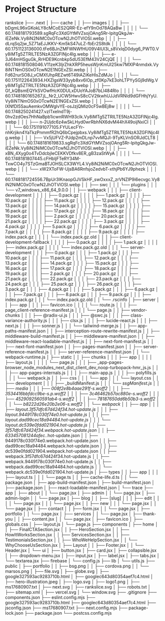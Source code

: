 # Project Structure

rankslice
├── .next
│   ├── cache
│   │   ├── images
│   │   │   ├── bDgmL96xGKokLY8cMCoES2QRR-Ez-efY9nOd78AQaBw
│   │   │   │   └── 60.1748181793589.sgRqFc3XdGYtMVZsojOAng5Rr-lpitgQkgJw-iEZeNk.Vy8iN2NiMC0xOTcwN2JhOTVlOSI.webp
│   │   │   ├── dLrqSq2jw_5Z71aEJJKKV-Km5kS47uLZ-fbEr2S8tdk
│   │   │   │   └── 60.1751123136000.tFe6BJnZMFWNWfHU09V4IUl3i_s8VxlqD0dyg6_PWT0.Vy8iMTg5ZTRlLTE5NzA3ZGFlNjc4Ig.webp
│   │   │   ├── e-3J64mHSguGk_RrHDE9Kcnbkp5dU53EfM43V24CjQE
│   │   │   │   └── 60.1748181508046.V11zeK3ljrZhkXRP5heusWjnKmUI25kw7MXlP4nmdxk.Vy8iNTNmOS0xOTcwN2E1NGExZSI.webp
│   │   │   ├── Fd62rurSO8J_vCMXfJhpREZwt6T49iAZiKeHIsZdMJo
│   │   │   │   └── 60.1751122643934.HXZlgsW33yyb8xv6lOp_zf0Kp7kE3ohLTPYySGj9dWg.Vy8iMTg5ZTRlLTE5NzA3ZGFlNjc4Ig.webp
│   │   │   ├── Gf_kQBsmEQYkSVOwfHcK0DULxDUoYAJoB7bLl484Rlo
│   │   │   │   └── 60.1748180165267.jL_Nr2_UCW5HwvS8cCV2tkwhUJJdVRNId9dGFHhjYyU.Vy8iNTNmOS0xOTcwN2E1NGExZSI.webp
│   │   │   ├── lXNfDl5SauAemkvOMWglvYE-osJzjQMiz0cF5wBEj8w
│   │   │   │   └── 60.1748250241427.vzITxeIndT9j-0hv2zdOes7HhNaBpb1icwnRWH93clk.Vy8iMTg5ZTRlLTE5NzA3ZGFlNjc4Ig.webp
│   │   │   ├── n-2Ujdc6z4wSkLHyd0wrRbhNX6dvM44hX49oijNxiCI
│   │   │   │   └── 60.1751191077105.FYULecFYr-nhKrjikn4YaTkzPnmmfR2hQ6bCpejpbxs.Vy8iMTg5ZTRlLTE5NzA3ZGFlNjc4Ig.webp
│   │   │   ├── Vx5jUFVZ-PJdp2mDLnp7vvMQJl-9TyKLVnSORJdCLT8
│   │   │   │   └── 60.1748181619833.sgRqFc3XdGYtMVZsojOAng5Rr-lpitgQkgJw-iEZeNk.Vy8iN2NiMC0xOTcwN2JhOTVlOSI.webp
│   │   │   ├── xBN_4Xyg0o4TvDdcbjIeCEKKVDfkv8ER_gB3zaStWyA
│   │   │   │   └── 60.1748181807445.cFHbljFTeRY34M-TxwCO4y7STzGmaBTJOHSLCX3WYL4.Vy8iN2NiMC0xOTcwN2JhOTVlOSI.webp
│   │   │   └── xW2XToFW-UjsBA6RnfsjoZedvbT-xthjPb6YJ9phezk
│   │   │       └── 60.1748181724556.7BpUr3IKnaopGJVSkHF_swOxxxZ_zrVNZIP9i6ecvgc.Vy8iN2NiMC0xOTcwN2JhOTVlOSI.webp
│   │   ├── swc
│   │   │   └── plugins
│   │   │       └── v7_windows_x86_64_9.0.0
│   │   ├── webpack
│   │   │   ├── client-development
│   │   │   │   ├── 0.pack.gz
│   │   │   │   ├── 1.pack.gz
│   │   │   │   ├── 10.pack.gz
│   │   │   │   ├── 11.pack.gz
│   │   │   │   ├── 12.pack.gz
│   │   │   │   ├── 13.pack.gz
│   │   │   │   ├── 14.pack.gz
│   │   │   │   ├── 15.pack.gz
│   │   │   │   ├── 16.pack.gz
│   │   │   │   ├── 17.pack.gz
│   │   │   │   ├── 18.pack.gz
│   │   │   │   ├── 19.pack.gz
│   │   │   │   ├── 2.pack.gz
│   │   │   │   ├── 20.pack.gz
│   │   │   │   ├── 21.pack.gz
│   │   │   │   ├── 22.pack.gz
│   │   │   │   ├── 3.pack.gz
│   │   │   │   ├── 4.pack.gz
│   │   │   │   ├── 5.pack.gz
│   │   │   │   ├── 6.pack.gz
│   │   │   │   ├── 7.pack.gz
│   │   │   │   ├── 8.pack.gz
│   │   │   │   ├── 9.pack.gz
│   │   │   │   ├── index.pack.gz
│   │   │   │   └── index.pack.gz.old
│   │   │   ├── client-development-fallback
│   │   │   │   ├── 0.pack.gz
│   │   │   │   ├── 1.pack.gz
│   │   │   │   ├── index.pack.gz
│   │   │   │   └── index.pack.gz.old
│   │   │   └── server-development
│   │   │       ├── 0.pack.gz
│   │   │       ├── 1.pack.gz
│   │   │       ├── 10.pack.gz
│   │   │       ├── 11.pack.gz
│   │   │       ├── 12.pack.gz
│   │   │       ├── 13.pack.gz
│   │   │       ├── 14.pack.gz
│   │   │       ├── 15.pack.gz
│   │   │       ├── 16.pack.gz
│   │   │       ├── 17.pack.gz
│   │   │       ├── 18.pack.gz
│   │   │       ├── 19.pack.gz
│   │   │       ├── 2.pack.gz
│   │   │       ├── 20.pack.gz
│   │   │       ├── 21.pack.gz
│   │   │       ├── 22.pack.gz
│   │   │       ├── 23.pack.gz
│   │   │       ├── 24.pack.gz
│   │   │       ├── 25.pack.gz
│   │   │       ├── 26.pack.gz
│   │   │       ├── 3.pack.gz
│   │   │       ├── 4.pack.gz
│   │   │       ├── 5.pack.gz
│   │   │       ├── 6.pack.gz
│   │   │       ├── 7.pack.gz
│   │   │       ├── 8.pack.gz
│   │   │       ├── 9.pack.gz
│   │   │       ├── index.pack.gz
│   │   │       └── index.pack.gz.old
│   │   └── .rscinfo
│   ├── server
│   │   ├── app
│   │   │   ├── favicon.ico
│   │   │   │   └── route.js
│   │   │   ├── page_client-reference-manifest.js
│   │   │   └── page.js
│   │   ├── vendor-chunks
│   │   │   ├── @radix-ui.js
│   │   │   ├── @swc.js
│   │   │   ├── class-variance-authority.js
│   │   │   ├── clsx.js
│   │   │   ├── lucide-react.js
│   │   │   ├── next.js
│   │   │   ├── sonner.js
│   │   │   └── tailwind-merge.js
│   │   ├── app-paths-manifest.json
│   │   ├── interception-route-rewrite-manifest.js
│   │   ├── middleware-build-manifest.js
│   │   ├── middleware-manifest.json
│   │   ├── middleware-react-loadable-manifest.js
│   │   ├── next-font-manifest.js
│   │   ├── next-font-manifest.json
│   │   ├── pages-manifest.json
│   │   ├── server-reference-manifest.js
│   │   ├── server-reference-manifest.json
│   │   └── webpack-runtime.js
│   ├── static
│   │   ├── chunks
│   │   │   ├── app
│   │   │   │   ├── layout.js
│   │   │   │   └── page.js
│   │   │   ├── _app-pages-browser_node_modules_next_dist_client_dev_noop-turbopack-hmr_js.js
│   │   │   ├── app-pages-internals.js
│   │   │   ├── main-app.js
│   │   │   ├── polyfills.js
│   │   │   └── webpack.js
│   │   ├── css
│   │   │   └── app
│   │   │       └── layout.css
│   │   ├── development
│   │   │   ├── _buildManifest.js
│   │   │   └── _ssgManifest.js
│   │   ├── media
│   │   │   ├── 008f2e8b4aae291f-s.woff2
│   │   │   ├── 3534416bbfdcc9be-s.p.woff2
│   │   │   ├── 3c46462b57ac880e-s.woff2
│   │   │   ├── 4529092560591ab4-s.woff2
│   │   │   ├── 78187650dd6b50b3-s.woff2
│   │   │   └── b8222d26e20b2e06-s.woff2
│   │   └── webpack
│   │       ├── app
│   │       │   ├── layout.3f57dfc67d424f34.hot-update.js
│   │       │   ├── layout.9449178c030f74e0.hot-update.js
│   │       │   ├── layout.dad99cec18a94484.hot-update.js
│   │       │   └── layout.dc539e0fdd021904.hot-update.js
│   │       ├── 3f57dfc67d424f34.webpack.hot-update.json
│   │       ├── 633457081244afec._.hot-update.json
│   │       ├── 9449178c030f74e0.webpack.hot-update.json
│   │       ├── dad99cec18a94484.webpack.hot-update.json
│   │       ├── dc539e0fdd021904.webpack.hot-update.json
│   │       ├── webpack.3f57dfc67d424f34.hot-update.js
│   │       ├── webpack.9449178c030f74e0.hot-update.js
│   │       ├── webpack.dad99cec18a94484.hot-update.js
│   │       └── webpack.dc539e0fdd021904.hot-update.js
│   ├── types
│   │   ├── app
│   │   │   ├── layout.ts
│   │   │   └── page.ts
│   │   ├── cache-life.d.ts
│   │   └── package.json
│   ├── app-build-manifest.json
│   ├── build-manifest.json
│   ├── package.json
│   ├── react-loadable-manifest.json
│   └── trace
├── app
│   ├── about
│   │   └── page.jsx
│   ├── admin
│   │   └── page.jsx
│   ├── admin-login
│   │   └── page.jsx
│   ├── blog
│   │   ├── [slug]
│   │   │   ├── edit
│   │   │   │   └── page.jsx
│   │   │   └── page.jsx
│   │   ├── new
│   │   │   └── page.jsx
│   │   └── page.jsx
│   ├── contact
│   │   ├── form.jsx
│   │   └── page.jsx
│   ├── portfolio
│   │   └── page.jsx
│   ├── services
│   │   └── page.jsx
│   ├── thank-you
│   │   ├── content.jsx
│   │   └── page.jsx
│   ├── favicon.ico
│   ├── globals.css
│   ├── layout.js
│   └── page.js
├── components
│   ├── home
│   │   ├── FinalCTASection.jsx
│   │   ├── HeroSection.jsx
│   │   ├── HowItWorksSection.jsx
│   │   ├── ServicesSection.jsx
│   │   ├── TestimonialsSection.jsx
│   │   ├── WhoWeHelpSection.jsx
│   │   └── WhyChooseUsSection.jsx
│   ├── Layout
│   │   ├── Footer.jsx
│   │   └── Header.jsx
│   └── ui
│       ├── button.jsx
│       ├── card.jsx
│       ├── collapsible.jsx
│       ├── dropdown-menu.jsx
│       ├── input.jsx
│       ├── label.jsx
│       ├── tabs.jsx
│       └── textarea.jsx
├── firebase
│   └── config.js
├── lib
│   └── utils.js
├── public
│   ├── portfolio
│   │   ├── bsg.png
│   │   ├── cordova.png
│   │   └── marsos.png
│   ├── file.svg
│   ├── globe.svg
│   ├── google327593ac9283710b.html
│   ├── googlec643d80354aef7c4.html
│   ├── hero-illustration.jpeg
│   ├── logo.svg
│   ├── logo1.png
│   ├── ms17680907.txt
│   ├── next.svg
│   ├── rankslice.svg
│   ├── robots.txt
│   ├── sitemap.xml
│   ├── vercel.svg
│   └── window.svg
├── .gitignore
├── components.json
├── eslint.config.mjs
├── google327593ac9283710b.html
├── googlec643d80354aef7c4.html
├── jsconfig.json
├── ms17680907.txt
├── next.config.mjs
├── package-lock.json
├── package.json
└── postcss.config.mjs
